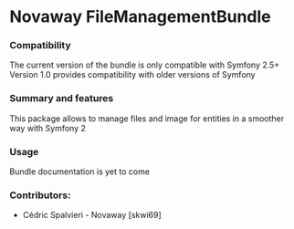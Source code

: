 # Novaway FileManagementBundle

### Compatibility

The current version of the bundle is only compatible with Symfony 2.5+
Version 1.0 provides compatibility with older versions of Symfony


### Summary and features
This package allows to manage files and image for entities in a smoother way with Symfony 2

### Usage
Bundle documentation is yet to come


### Contributors:
- Cédric Spalvieri - Novaway [skwi69]
